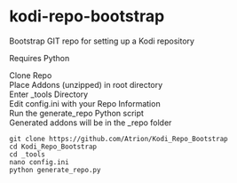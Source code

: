 # kodi-repo-bootstrap
Bootstrap GIT repo for setting up a Kodi repository 

Requires Python

Clone Repo <br>
Place Addons (unzipped) in root directory <br>
Enter _tools Directory <br>
Edit config.ini with your Repo Information <br>
Run the generate_repo Python script <br>
Generated addons will be in the _repo folder <br>


```
git clone https://github.com/Atrion/Kodi_Repo_Bootstrap
cd Kodi_Repo_Bootstrap
cd _tools
nano config.ini
python generate_repo.py
```
